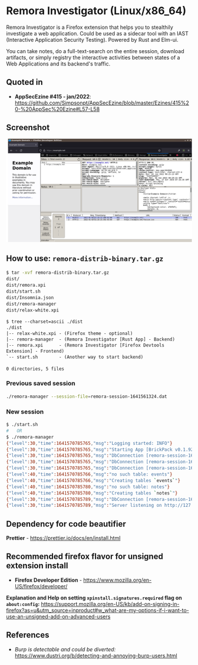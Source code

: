 # Remora Investigator (Linux/x86_64)


Remora Investigator is a Firefox extension that helps you to stealthily investigate a web application. Could be used as a sidecar tool with an IAST (Interactive Application Security Testing). Powered by Rust and Elm-ui.

You can take notes, do a full-text-search on the entire session, download artifacts, or simply registry the interactive activities between states of a Web Applications and its backend's traffic.

## Quoted in
- **AppSecEzine #415 - jan/2022**: https://github.com/Simpsonpt/AppSecEzine/blob/master/Ezines/415%20-%20AppSec%20Ezine#L57-L58


## Screenshot
![Remora Screenshot](/doc/img/remora.png "Remora Investigator")


## How to use: `remora-distrib-binary.tar.gz`
```sh
$ tar -xvf remora-distrib-binary.tar.gz 
dist/
dist/remora.xpi
dist/start.sh
dist/Insomnia.json
dist/remora-manager
dist/relax-white.xpi
```
```
$ tree --charset=ascii ./dist
./dist
|-- relax-white.xpi - (Firefox theme - optional)
|-- remora-manager  - (Remora Investigator [Rust App] - Backend) 
|-- remora.xpi      - (Remora Investigator [Firefox Devtools Extension] - Frontend)
`-- start.sh        - (Another way to start backend)

0 directories, 5 files
```

### Previous saved session

```sh
./remora-manager --session-file=remora-session-1641561324.dat
```

### New session
```sh
$ ./start.sh 
#   OR
$ ./remora-manager
{"level":30,"time":1641570785765,"msg":"Logging started: INFO"}
{"level":30,"time":1641570785765,"msg":"Starting App [BrickPack v0.1.92]:"}
{"level":30,"time":1641570785765,"msg":"DbConnection [remora-session-1641570785.dat]: MODE (application_db) Initializing"}
{"level":30,"time":1641570785765,"msg":"DbConnection [remora-session-1641570785.dat]: MODE (application_db) Connected"}
{"level":30,"time":1641570785765,"msg":"DbConnection [remora-session-1641570785.dat]: Bootstraping"}
{"level":40,"time":1641570785766,"msg":"no such table: events"}
{"level":40,"time":1641570785766,"msg":"Creating tables `events`"}
{"level":40,"time":1641570785780,"msg":"no such table: notes"}
{"level":40,"time":1641570785780,"msg":"Creating tables `notes`"}
{"level":30,"time":1641570785789,"msg":"DbConnection [remora-session-1641570785.dat]: Bootstraped"}
{"level":30,"time":1641570785789,"msg":"Server listening on http://127.0.0.1:65432"}
```

## Dependency for code beautifier

**Prettier** - https://prettier.io/docs/en/install.html


## Recommended firefox flavor for unsigned extension install

- **Firefox Developer Edition** - https://www.mozilla.org/en-US/firefox/developer/

**Explanation and Help on setting `xpinstall.signatures.required` flag on `about:config`:** https://support.mozilla.org/en-US/kb/add-on-signing-in-firefox?as=u&utm_source=inproduct#w_what-are-my-options-if-i-want-to-use-an-unsigned-add-on-advanced-users

## References

- *Burp is detectable and could be diverted:* https://www.dustri.org/b/detecting-and-annoying-burp-users.html
